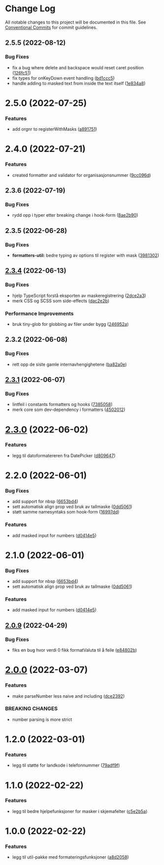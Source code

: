 # Change Log

All notable changes to this project will be documented in this file.
See [Conventional Commits](https://conventionalcommits.org) for commit guidelines.

## 2.5.5 (2022-08-12)

### Bug Fixes

-   fix a bug where delete and backspace would reset caret position ([126fc51](https://github.com/fremtind/jokul/commit/126fc51c6207a0a19dd18d8380ee9499dd56e2b9))
-   fix types for onKeyDown event handling ([bd1ccc5](https://github.com/fremtind/jokul/commit/bd1ccc506d8c0e5420cfe2c38de57d60d485872b))
-   handle adding to masked text from inside the text itself ([1e834a8](https://github.com/fremtind/jokul/commit/1e834a8c231c478d5e0add799e92efb53d2e0b54))

# 2.5.0 (2022-07-25)

### Features

-   add orgnr to registerWithMasks ([a891751](https://github.com/fremtind/jokul/commit/a8917515eac33f0b634f8f0249177c901727f364))

# 2.4.0 (2022-07-21)

### Features

-   created formatter and validator for organisasjonsnummer ([9cc096d](https://github.com/fremtind/jokul/commit/9cc096d03acc13de742a670d1837c4cf56a1eb98))

## 2.3.6 (2022-07-19)

### Bug Fixes

-   rydd opp i typer etter breaking change i hook-form ([8ae2b90](https://github.com/fremtind/jokul/commit/8ae2b906c6b8d503b53f5c8928f824f553e6a015))

## 2.3.5 (2022-06-28)

### Bug Fixes

-   **formatters-util:** bedre typing av options til register with mask ([3981302](https://github.com/fremtind/jokul/commit/39813026e5b7ba511b549c10d7ad5d3faeaa353b))

## [2.3.4](https://github.com/fremtind/jokul/compare/@fremtind/jkl-formatters-util@2.3.3...@fremtind/jkl-formatters-util@2.3.4) (2022-06-13)

### Bug Fixes

-   hjelp TypeScript forstå eksporten av maskeregistrering ([2dce2a3](https://github.com/fremtind/jokul/commit/2dce2a3bea536b61e29587ae843abfca5e699194))
-   merk CSS og SCSS som side-effects ([dac2e2b](https://github.com/fremtind/jokul/commit/dac2e2b5f4d1b31485821bf6ad8ec4c7c2769cca))

### Performance Improvements

-   bruk tiny-glob for globbing av filer under bygg ([246952a](https://github.com/fremtind/jokul/commit/246952ae75afe20bcf0d007a0a068b76b114f9a6))

## 2.3.2 (2022-06-08)

### Bug Fixes

-   rett opp de siste gamle internavhengighetene ([ba82a0e](https://github.com/fremtind/jokul/commit/ba82a0ee6cdccf20e41924e09f6949bf4e2bdd47))

## [2.3.1](https://github.com/fremtind/jokul/compare/@fremtind/jkl-formatters-util@2.0.10...@fremtind/jkl-formatters-util@2.3.1) (2022-06-07)

### Bug Fixes

-   lintfeil i constants formatters og hooks ([7385058](https://github.com/fremtind/jokul/commit/738505863844b9ec6a4bd24957aa24e714dae06f))
-   merk core som dev-dependency i formatters ([4502012](https://github.com/fremtind/jokul/commit/450201278b702480c807440acfbc05ee3e8375dc))

# [2.3.0](https://github.com/fremtind/jokul/compare/@fremtind/jkl-formatters-util@2.2.1...@fremtind/jkl-formatters-util@2.3.0) (2022-06-02)

### Features

-   legg til datoformatereren fra DatePicker ([d809647](https://github.com/fremtind/jokul/commit/d8096475fe5c2516d158e7bfa682d8f8cff2e5fb))

# 2.2.0 (2022-06-01)

### Bug Fixes

-   add support for nbsp ([6653bd4](https://github.com/fremtind/jokul/commit/6653bd4b5a4e1a1e37dbf0f801542312e955bd63))
-   sett automatisk align prop ved bruk av tallmaske ([0dd5061](https://github.com/fremtind/jokul/commit/0dd506173f542c05513f21983e1ed1085fc26b00))
-   støtt samme namesyntaks som hook-form ([16997dd](https://github.com/fremtind/jokul/commit/16997dda64425e5a0c8643dab350096039cfdf2b))

### Features

-   add masked input for numbers ([d0414e5](https://github.com/fremtind/jokul/commit/d0414e545d12b1b1c8483a2110f43f34525e1157))

# 2.1.0 (2022-06-01)

### Bug Fixes

-   add support for nbsp ([6653bd4](https://github.com/fremtind/jokul/commit/6653bd4b5a4e1a1e37dbf0f801542312e955bd63))
-   sett automatisk align prop ved bruk av tallmaske ([0dd5061](https://github.com/fremtind/jokul/commit/0dd506173f542c05513f21983e1ed1085fc26b00))

### Features

-   add masked input for numbers ([d0414e5](https://github.com/fremtind/jokul/commit/d0414e545d12b1b1c8483a2110f43f34525e1157))

## [2.0.9](https://github.com/fremtind/jokul/compare/@fremtind/jkl-formatters-util@2.0.8...@fremtind/jkl-formatters-util@2.0.9) (2022-04-29)

### Bug Fixes

-   fiks en bug hvor verdi 0 fikk formatValuta til å feile ([e84802b](https://github.com/fremtind/jokul/commit/e84802b433bf5ca0c177ea98a9f08d4225c4bef8))

# [2.0.0](https://github.com/fremtind/jokul/compare/@fremtind/jkl-formatters-util@1.2.2...@fremtind/jkl-formatters-util@2.0.0) (2022-03-07)

### Features

-   make parseNumber less naive and including ([dce2392](https://github.com/fremtind/jokul/commit/dce2392061bc8a7f59fc54241187e624d5ed4036))

### BREAKING CHANGES

-   number parsing is more strict

# 1.2.0 (2022-03-01)

### Features

-   legg til støtte for landkode i telefonnummer ([79adf9f](https://github.com/fremtind/jokul/commit/79adf9f7f36daf4ea9962c81a11fa4cf96d6711f))

# 1.1.0 (2022-02-22)

### Features

-   legg til bedre hjelpefunksjoner for masker i skjemafelter ([c5e2b5a](https://github.com/fremtind/jokul/commit/c5e2b5ab445cd87b455e7b3c4b0c876bfb6c43f7))

# 1.0.0 (2022-02-22)

### Features

-   legg til util-pakke med formateringsfunksjoner ([a8d2058](https://github.com/fremtind/jokul/commit/a8d205804e7e5626255afa14b3fc3dfb91ce6db2))
